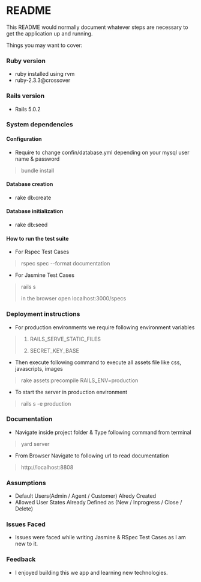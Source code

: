 # README

This README would normally document whatever steps are necessary to get the
application up and running.

Things you may want to cover:

### Ruby version
* ruby installed using rvm
* ruby-2.3.3@crossover

### Rails version
* Rails 5.0.2

### System dependencies

#### Configuration
* Require to change confin/database.yml depending on your mysql user name & password
> bundle install

#### Database creation
* rake db:create

#### Database initialization
* rake db:seed

#### How to run the test suite
* For Rspec Test Cases
> rspec spec  --format documentation

* For Jasmine Test Cases
> rails s
>
> in the browser open localhost:3000/specs

### Deployment instructions

* For production environments we require following environment variables
> 1) RAILS_SERVE_STATIC_FILES
>
> 2) SECRET_KEY_BASE

* Then execute following command to execute all assets file like css, javascripts, images
> rake assets:precompile RAILS_ENV=production

* To start the server in production environment
> rails s -e production

### Documentation
* Navigate inside project folder & Type following command from terminal
> yard server

* From Browser Navigate to following url to read documentation
> http://localhost:8808

### Assumptions
* Default Users(Admin / Agent / Customer) Alredy Created
* Allowed User States Already Defined as (New / Inprogress / Close / Delete)

### Issues Faced
* Issues were faced while writing Jasmine & RSpec Test Cases as I am new to it.

### Feedback
* I enjoyed building this we app and learning new technologies.
